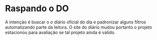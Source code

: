 # Raspando o DO

A intenção é buscar o o diário oficial do dia e padronizar alguns filtros automatizando parte da leitura.
O site do diário mudou portanto o projeto estacionou para avaliação se tal projeto ainda é valido. 
